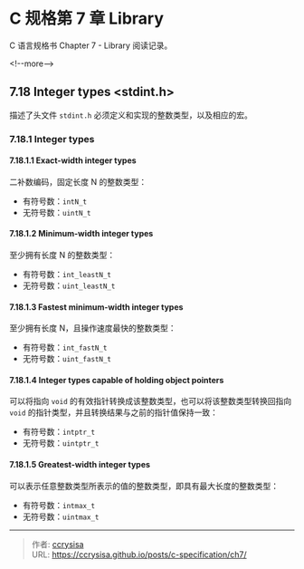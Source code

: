 # C 规格第 7 章 Library


C 语言规格书 Chapter 7 - Library 阅读记录。

&lt;!--more--&gt;

## 7.18 Integer types &lt;stdint.h&gt;

描述了头文件 `stdint.h` 必须定义和实现的整数类型，以及相应的宏。

### 7.18.1 Integer types

#### 7.18.1.1 Exact-width integer types

二补数编码，固定长度 N 的整数类型：

- 有符号数：`intN_t`
- 无符号数：`uintN_t`

#### 7.18.1.2 Minimum-width integer types

至少拥有长度 N 的整数类型：

- 有符号数：`int_leastN_t`
- 无符号数：`uint_leastN_t`

#### 7.18.1.3 Fastest minimum-width integer types

至少拥有长度 N，且操作速度最快的整数类型：

- 有符号数：`int_fastN_t`
- 无符号数：`uint_fastN_t`

#### 7.18.1.4 Integer types capable of holding object pointers

可以将指向 `void` 的有效指针转换成该整数类型，也可以将该整数类型转换回指向 `void` 的指针类型，并且转换结果与之前的指针值保持一致：

- 有符号数：`intptr_t`
- 无符号数：`uintptr_t`

#### 7.18.1.5 Greatest-width integer types

可以表示任意整数类型所表示的值的整数类型，即具有最大长度的整数类型：

- 有符号数：`intmax_t`
- 无符号数：`uintmax_t`


---

> 作者: [ccrysisa](https://github.com/ccrysisa)  
> URL: https://ccrysisa.github.io/posts/c-specification/ch7/  

